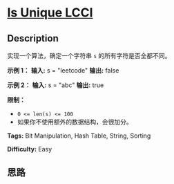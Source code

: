 # [Is Unique LCCI][title]

## Description

实现一个算法，确定一个字符串 `s` 的所有字符是否全都不同。

**示例 1：**
            **输入:** s = "leetcode"    **输出:** false     

**示例 2：**
            **输入:** s = "abc"    **输出:** true    

**限制：**

  * `0 <= len(s) <= 100 `
  * 如果你不使用额外的数据结构，会很加分。


**Tags:** Bit Manipulation, Hash Table, String, Sorting

**Difficulty:** Easy

## 思路

[title]: https://leetcode-cn.com/problems/is-unique-lcci
